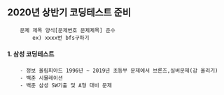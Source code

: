 ## 2020년 상반기 코딩테스트 준비

        문제 제목 양식[문제번호 문제제목] 준수
        	ex) xxxx번 bfs구하기


#### 1. 삼성 코딩테스트
		- 정보 올림피아드 1996년 ~ 2019년 초등부 문제에서 브론즈,실버문제(감 올리기) 
		- 백준 시뮬레이션
		- 백준 삼성 SW기출 및 A형 대비 문제

